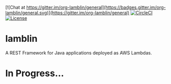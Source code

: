 [![Chat at https://gitter.im/org-lamblin/general](https://badges.gitter.im/org-lamblin/general.svg)](https://gitter.im/org-lamblin/general)
[![CircleCI](https://circleci.com/gh/BorislavShekerov/lamblin.svg?style=shield)](https://circleci.com/gh/BorislavShekerov/lamblin)
[![License](https://img.shields.io/badge/License-Apache%202.0-blue.svg)](https://opensource.org/licenses/Apache-2.0)

# lamblin
A REST Framework for Java applications deployed as AWS Lambdas.

# In Progress...
